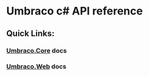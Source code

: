 
# Umbraco c# API reference

## Quick Links:

### [Umbraco.Core](csharp/Umbraco.Core.html) docs
### [Umbraco.Web](csharp/Umbraco.Web.html) docs
